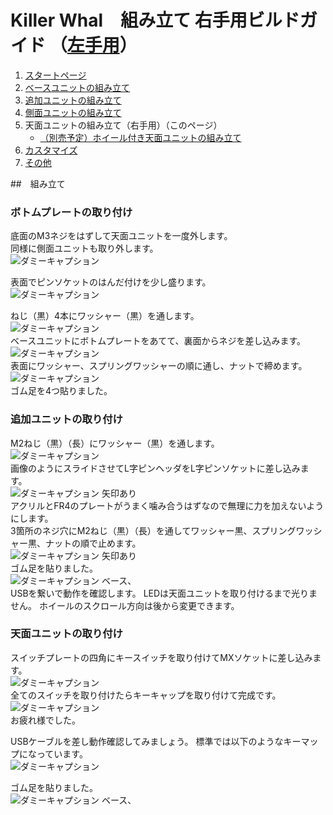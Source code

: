 # Killer Whal　組み立て 右手用ビルドガイド （[左手用](../左手用/6_組み立て.md)）

1. [スタートページ](../README.md)
2. [ベースユニットの組み立て](../右手用/2_ベースユニット.md)
3. [追加ユニットの組み立て](../右手用/3_追加ユニット.md)
4. [側面ユニットの組み立て](../右手用/4_側面ユニット_トラックボール.md)
5. 天面ユニットの組み立て（右手用）（このページ）
   - [（別売予定）ホイール付き天面ユニットの組み立て](../右手用/5_ホイール付き天面ユニット.md)
6. [カスタマイズ](../右手用/7_カスタマイズ.md)
7. [その他](../右手用/8_その他.md)


##　組み立て
### ボトムプレートの取り付け
底面のM3ネジをはずして天面ユニットを一度外します。  
同様に側面ユニットも取り外します。  
![ダミーキャプション ](../img/IMG_.jpeg)  

表面でピンソケットのはんだ付けを少し盛ります。  
![ダミーキャプション ](../img/IMG_.jpeg)  

ねじ（黒）4本にワッシャー（黒）を通します。  
![ダミーキャプション ](../img/IMG_.jpeg)  
ベースユニットにボトムプレートをあてて、裏面からネジを差し込みます。  
![ダミーキャプション ](../img/IMG_.jpeg)  
表面にワッシャー、スプリングワッシャーの順に通し、ナットで締めます。  
![ダミーキャプション ](../img/IMG_.jpeg)  
ゴム足を4つ貼りました。  

### 追加ユニットの取り付け
M2ねじ（黒）（長）にワッシャー（黒）を通します。  
![ダミーキャプション ](../img/IMG_.jpeg)  
画像のようにスライドさせてL字ピンヘッダをL字ピンソケットに差し込みます。  
![ダミーキャプション 矢印あり](../img/IMG_.jpeg)  
アクリルとFR4のプレートがうまく噛み合うはずなので無理に力を加えないようにします。  
3箇所のネジ穴にM2ねじ（黒）（長）を通してワッシャー黒、スプリングワッシャー黒、ナットの順で止めます。  
![ダミーキャプション 矢印あり](../img/IMG_.jpeg)  
ゴム足を貼りました。  
![ダミーキャプション ベース、](../img/IMG_.jpeg)  
USBを繋いで動作を確認します。  LEDは天面ユニットを取り付けるまで光りません。  ホイールのスクロール方向は後から変更できます。  

### 天面ユニットの取り付け
スイッチプレートの四角にキースイッチを取り付けてMXソケットに差し込みます。  
![ダミーキャプション ](../img/IMG_.jpeg)  
全てのスイッチを取り付けたらキーキャップを取り付けて完成です。  
![ダミーキャプション ](../img/IMG_.jpeg)  
お疲れ様でした。  

USBケーブルを差し動作確認してみましょう。  標準では以下のようなキーマップになっています。  
![ダミーキャプション ](../img/IMG_.jpeg)  

ゴム足を貼りました。  
![ダミーキャプション ベース、](../img/IMG_.jpeg)  
